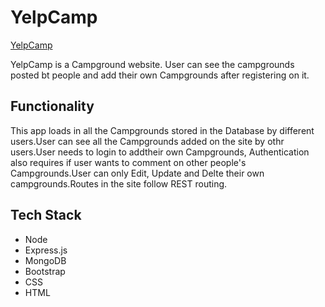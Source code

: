 # YelpCamp
[YelpCamp](https://murmuring-woodland-13945.herokuapp.com/)

YelpCamp is a Campground website. User can see the campgrounds posted bt people and add their own Campgrounds after registering on it.

## Functionality

This app loads in all the Campgrounds stored in the Database by different users.User can see all the Campgrounds added on the site by othr users.User needs to login to addtheir own Campgrounds, Authentication also requires if user wants to comment on other people's Campgrounds.User can only Edit, Update and Delte their own campgrounds.Routes in the site follow REST routing.

## Tech Stack
* Node
* Express.js
* MongoDB
* Bootstrap
* CSS
* HTML
